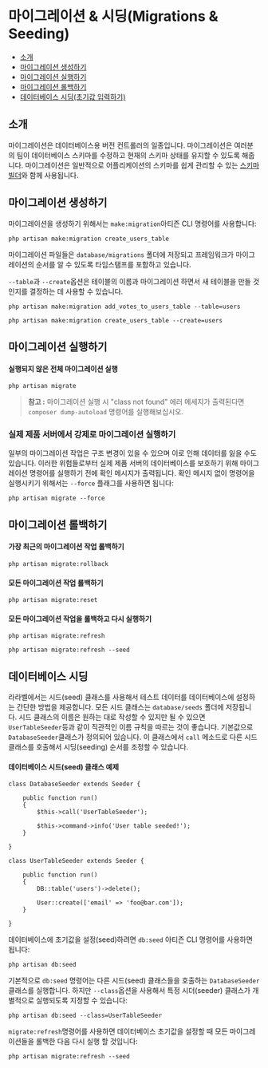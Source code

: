 # 마이그레이션 & 시딩(Migrations & Seeding)

- [소개](#introduction)
- [마이그레이션 생성하기](#creating-migrations)
- [마이그레이션 실행하기](#running-migrations)
- [마이그레이션 롤백하기](#rolling-back-migrations)
- [데이터베이스 시딩(초기값 입력하기)](#database-seeding)

<a name="introduction"></a>
## 소개

마이그레이션은 데이터베이스용 버전 컨트롤러의 일종입니다. 마이그레이션은 여러분의 팀이 데이터베이스 스키마를 수정하고 현재의 스키마 상태를 유지할 수 있도록 해줍니다. 마이그레이션은 일반적으로 어플리케이션의 스키마를 쉽게 관리할 수 있는 [스키마 빌더](/docs/5.0/schema)와 함께 사용됩니다.

<a name="creating-migrations"></a>
## 마이그레이션 생성하기

마이그레이션을 생성하기 위해서는 `make:migration`아티즌 CLI 명령어를 사용합니다:

	php artisan make:migration create_users_table

마이그레이션 파일들은 `database/migrations` 폴더에 저장되고 프레임워크가 마이그레이션의 순서를 알 수 있도록 타임스탬프를 포함하고 있습니다. 

`--table`과 `--create`옵션은 테이블의 이름과 마이그레이션 하면서 새 테이블을 만들 것인지를 결정하는 데 사용할 수 있습니다.

	php artisan make:migration add_votes_to_users_table --table=users

	php artisan make:migration create_users_table --create=users

<a name="running-migrations"></a>
## 마이그레이션 실행하기

#### 실행되지 않은 전체 마이그레이션 실행

	php artisan migrate

> **참고 :** 마이그레이션 실행 시 "class not found" 에러 메세지가 출력된다면 `composer dump-autoload` 명령어를 실행해보십시오. 

### 실제 제품 서버에서 강제로 마이그레이션 실행하기

일부의 마이그레이션 작업은 구조 변경이 있을 수 있으며 이로 인해 데이터를 잃을 수도 있습니다. 이러한 위험들로부터 실제 제품 서버의 데이터베이스를 보호하기 위해 마이그레이션 명령어를 실행하기 전에 확인 메시지가 출력됩니다. 확인 메시지 없이 명령어을 실행시키기 위해서는 `--force` 플래그를 사용하면 됩니다:

	php artisan migrate --force

<a name="rolling-back-migrations"></a>
## 마이그레이션 롤백하기

#### 가장 최근의 마이그레이션 작업 롤백하기

	php artisan migrate:rollback

#### 모든 마이그레이션 작업 롤백하기

	php artisan migrate:reset

#### 모든 마이그레이션 작업을 롤백하고 다시 실행하기

	php artisan migrate:refresh

	php artisan migrate:refresh --seed

<a name="database-seeding"></a>
## 데이터베이스 시딩

라라벨에서는 시드(seed) 클래스를 사용해서 테스트 데이터를 데이터베이스에 설정하는 간단한 방법을 제공합니다. 모든 시드 클래스는 `database/seeds` 폴더에 저장됩니다. 시드 클래스의 이름은 원하는 대로 작성할 수 있지만 될 수 있으면 `UserTableSeeder`등과 같이 직관적인 이름 규칙을 따르는 것이 좋습니다. 기본값으로 `DatabaseSeeder`클래스가 정의되어 있습니다. 이 클래스에서 `call` 메소드로 다른 시드 클래스를 호출해서 시딩(seeding) 순서를 조정할 수 있습니다.

#### 데이터베이스 시드(seed) 클래스 예제 

	class DatabaseSeeder extends Seeder {

		public function run()
		{
			$this->call('UserTableSeeder');

			$this->command->info('User table seeded!');
		}

	}

	class UserTableSeeder extends Seeder {

		public function run()
		{
			DB::table('users')->delete();

			User::create(['email' => 'foo@bar.com']);
		}

	}

데이터베이스에 초기값을 설정(seed)하려면 `db:seed` 아티즌 CLI 명령어를 사용하면 됩니다:

	php artisan db:seed

기본적으로 `db:seed` 명령어는 다른 시드(seed) 클래스들을 호출하는 `DatabaseSeeder`클래스를 실행합니다. 하지만 `--class`옵션을 사용해서 특정 시더(seeder) 클래스가 개별적으로 실행되도록 지정할 수 있습니다:

	php artisan db:seed --class=UserTableSeeder

`migrate:refresh`명령어를 사용하면 데이터베이스 초기값을 설정할 때 모든 마이그레이션들을 롤백한 다음 다시 실행 할 것입니다:

	php artisan migrate:refresh --seed
